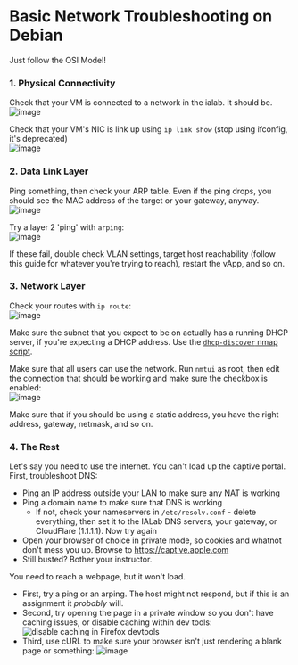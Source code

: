 # Basic Network Troubleshooting on Debian

Just follow the OSI Model!


### 1. Physical Connectivity
Check that your VM is connected to a network in the ialab. It should be.  
![image](https://user-images.githubusercontent.com/16710890/144479443-7106a857-ccb2-4ff1-b653-701327247848.png)

Check that your VM's NIC is link up using `ip link show` (stop using ifconfig, it's deprecated)  
![image](https://user-images.githubusercontent.com/16710890/144479726-c1d870af-9487-4fb2-8239-015a433f5d5b.png)

### 2. Data Link Layer
Ping something, then check your ARP table. Even if the ping drops, you should see the MAC address of the target or your gateway, anyway.  
![image](https://user-images.githubusercontent.com/16710890/144480502-29f9b6b2-3bed-4890-8b29-ca48523de6e2.png)

Try a layer 2 'ping' with `arping`:  
![image](https://user-images.githubusercontent.com/16710890/144480618-615dd34f-e37b-48e8-89c1-b6e3cfe030fb.png)

If these fail, double check VLAN settings, target host reachability (follow this guide for whatever you're trying to reach), restart the vApp, and so on.

### 3. Network Layer
Check your routes with `ip route`:  
![image](https://user-images.githubusercontent.com/16710890/144481308-89e8dc1a-a73c-4bf5-b117-c93853b3ee64.png)

Make sure the subnet that you expect to be on actually has a running DHCP server, if you're expecting a DHCP address. Use the [`dhcp-discover` nmap script](https://nmap.org/nsedoc/scripts/dhcp-discover.html).

Make sure that all users can use the network. Run `nmtui` as root, then edit the connection that should be working and make sure the checkbox is enabled:  
![image](https://user-images.githubusercontent.com/16710890/144482178-64552625-b7bb-4114-b753-c439c15a0261.png)

Make sure that if you should be using a static address, you have the right address, gateway, netmask, and so on.

### 4. The Rest
Let's say you need to use the internet. You can't load up the captive portal. First, troubleshoot DNS:  
- Ping an IP address outside your LAN to make sure any NAT is working
- Ping a domain name to make sure that DNS is working
  - If not, check your nameservers in `/etc/resolv.conf` - delete everything, then set it to the IALab DNS servers, your gateway, or CloudFlare (1.1.1.1). Now try again
- Open your browser of choice in private mode, so cookies and whatnot don't mess you up. Browse to https://captive.apple.com
- Still busted? Bother your instructor.

You need to reach a webpage, but it won't load.  
- First, try a ping or an arping. The host might not respond, but if this is an assignment it _probably_ will.
- Second, try opening the page in a private window so you don't have caching issues, or disable caching within dev tools:  
  ![disable caching in Firefox devtools](https://user-images.githubusercontent.com/16710890/144483409-84b215d2-7efc-463a-a949-2a992eb3f780.png)
- Third, use cURL to make sure your browser isn't just rendering a blank page or something:
  ![image](https://user-images.githubusercontent.com/16710890/144483831-7b174f48-eb61-4bae-9cc6-41c77656450d.png)
